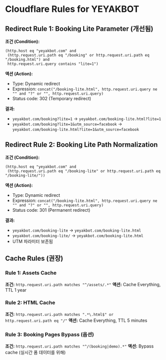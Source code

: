 # Cloudflare Rules for YEYAKBOT

## Redirect Rule 1: Booking Lite Parameter (개선됨)

**조건 (Condition):**
```
(http.host eq "yeyakbot.com" and
 (http.request.uri.path eq "/booking" or http.request.uri.path eq "/booking.html") and
 http.request.uri.query contains "lite=1")
```

**액션 (Action):**
- Type: Dynamic redirect
- Expression: `concat("/booking-lite.html", http.request.uri.query ne "" and "?" or "", http.request.uri.query)`
- Status code: 302 (Temporary redirect)

**결과:**
- `yeyakbot.com/booking?lite=1` → `yeyakbot.com/booking-lite.html?lite=1`
- `yeyakbot.com/booking?lite=1&utm_source=facebook` → `yeyakbot.com/booking-lite.html?lite=1&utm_source=facebook`

## Redirect Rule 2: Booking Lite Path Normalization

**조건 (Condition):**
```
(http.host eq "yeyakbot.com" and
 (http.request.uri.path eq "/booking-lite" or http.request.uri.path eq "/booking-lite/"))
```

**액션 (Action):**
- Type: Dynamic redirect
- Expression: `concat("/booking-lite.html", http.request.uri.query ne "" and "?" or "", http.request.uri.query)`
- Status code: 301 (Permanent redirect)

**결과:**
- `yeyakbot.com/booking-lite` → `yeyakbot.com/booking-lite.html`
- `yeyakbot.com/booking-lite/` → `yeyakbot.com/booking-lite.html`
- UTM 파라미터 보존됨

## Cache Rules (권장)

### Rule 1: Assets Cache
**조건:** `http.request.uri.path matches "^/assets/.*"`
**액션:** Cache Everything, TTL 1 year

### Rule 2: HTML Cache  
**조건:** `http.request.uri.path matches ".*\.html$" or http.request.uri.path eq "/"`
**액션:** Cache Everything, TTL 5 minutes

### Rule 3: Booking Pages Bypass (옵션)
**조건:** `http.request.uri.path matches "^/(booking|demo).*"`
**액션:** Bypass cache (실시간 폼 데이터를 위해)